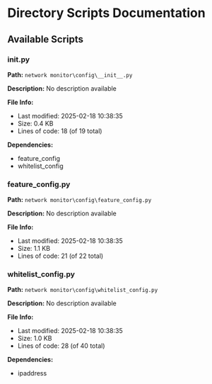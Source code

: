 # Directory Scripts Documentation

## Available Scripts


### __init__.py

**Path:** `network monitor\config\__init__.py`

**Description:**
No description available

**File Info:**
- Last modified: 2025-02-18 10:38:35
- Size: 0.4 KB
- Lines of code: 18 (of 19 total)

**Dependencies:**
- feature_config
- whitelist_config

### feature_config.py

**Path:** `network monitor\config\feature_config.py`

**Description:**
No description available

**File Info:**
- Last modified: 2025-02-18 10:38:35
- Size: 1.1 KB
- Lines of code: 21 (of 22 total)

### whitelist_config.py

**Path:** `network monitor\config\whitelist_config.py`

**Description:**
No description available

**File Info:**
- Last modified: 2025-02-18 10:38:35
- Size: 1.0 KB
- Lines of code: 28 (of 40 total)

**Dependencies:**
- ipaddress